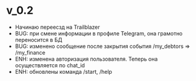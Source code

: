 # v_0.2
* Начинаю переесзд на Trailblazer
* BUG: при смене информации в профиле Telegram, она грамотно переносится в БД
* BUG: изменено сообщение после закрытия события /my_debtors => /my_finance
* ENH: изменена авторизация пользователя. Теперь она осуществляется по chat_id
* ENH: обновлены команда /start, /help